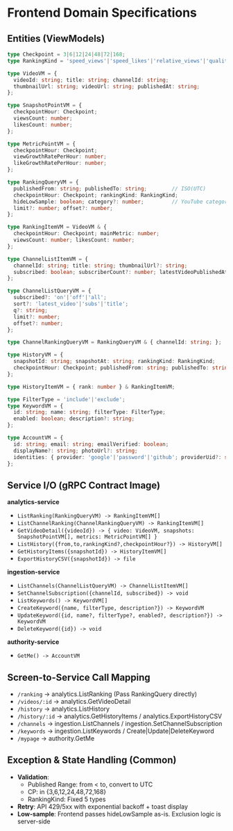 # Frontend Domain Specifications

## Entities (ViewModels)

```typescript
type Checkpoint = 3|6|12|24|48|72|168;
type RankingKind = 'speed_views'|'speed_likes'|'relative_views'|'quality'|'heat';

type VideoVM = {
  videoId: string; title: string; channelId: string;
  thumbnailUrl: string; videoUrl: string; publishedAt: string;
};

type SnapshotPointVM = { 
  checkpointHour: Checkpoint; 
  viewsCount: number; 
  likesCount: number; 
};

type MetricPointVM = { 
  checkpointHour: Checkpoint; 
  viewGrowthRatePerHour: number; 
  likeGrowthRatePerHour: number; 
};

type RankingQueryVM = {
  publishedFrom: string; publishedTo: string;        // ISO(UTC)
  checkpointHour: Checkpoint; rankingKind: RankingKind;
  hideLowSample: boolean; category?: number;         // YouTube category id
  limit?: number; offset?: number;
};

type RankingItemVM = VideoVM & {
  checkpointHour: Checkpoint; mainMetric: number;
  viewsCount: number; likesCount: number;
};

type ChannelListItemVM = {
  channelId: string; title: string; thumbnailUrl?: string;
  subscribed: boolean; subscriberCount?: number; latestVideoPublishedAt?: string;
};

type ChannelListQueryVM = { 
  subscribed?: 'on'|'off'|'all'; 
  sort?: 'latest_video'|'subs'|'title'; 
  q?: string; 
  limit?: number; 
  offset?: number; 
};

type ChannelRankingQueryVM = RankingQueryVM & { channelId: string; };

type HistoryVM = { 
  snapshotId: string; snapshotAt: string; rankingKind: RankingKind; 
  checkpointHour: Checkpoint; publishedFrom: string; publishedTo: string; topN: number; 
};

type HistoryItemVM = { rank: number } & RankingItemVM;

type FilterType = 'include'|'exclude';
type KeywordVM = { 
  id: string; name: string; filterType: FilterType; 
  enabled: boolean; description?: string; 
};

type AccountVM = { 
  id: string; email: string; emailVerified: boolean; 
  displayName?: string; photoUrl?: string; 
  identities: { provider: 'google'|'password'|'github'; providerUid?: string; }[] 
};
```

## Service I/O (gRPC Contract Image)

**analytics-service**
- `ListRanking(RankingQueryVM) -> RankingItemVM[]`
- `ListChannelRanking(ChannelRankingQueryVM) -> RankingItemVM[]`
- `GetVideoDetail({videoId}) -> { video: VideoVM, snapshots: SnapshotPointVM[], metrics: MetricPointVM[] }`
- `ListHistory({from,to,rankingKind?,checkpointHour?}) -> HistoryVM[]`
- `GetHistoryItems({snapshotId}) -> HistoryItemVM[]`
- `ExportHistoryCSV({snapshotId}) -> file`

**ingestion-service**
- `ListChannels(ChannelListQueryVM) -> ChannelListItemVM[]`
- `SetChannelSubscription({channelId, subscribed}) -> void`
- `ListKeywords() -> KeywordVM[]`
- `CreateKeyword({name, filterType, description?}) -> KeywordVM`
- `UpdateKeyword({id, name?, filterType?, enabled?, description?}) -> KeywordVM`
- `DeleteKeyword({id}) -> void`

**authority-service**
- `GetMe() -> AccountVM`

## Screen-to-Service Call Mapping

- `/ranking` → analytics.ListRanking (Pass RankingQuery directly)
- `/videos/:id` → analytics.GetVideoDetail
- `/history` → analytics.ListHistory
- `/history/:id` → analytics.GetHistoryItems / analytics.ExportHistoryCSV
- `/channels` → ingestion.ListChannels / ingestion.SetChannelSubscription
- `/keywords` → ingestion.ListKeywords / Create|Update|DeleteKeyword
- `/mypage` → authority.GetMe

## Exception & State Handling (Common)

- **Validation**:
  - Published Range: from < to, convert to UTC
  - CP: in {3,6,12,24,48,72,168}
  - RankingKind: Fixed 5 types
- **Retry**: API 429/5xx with exponential backoff + toast display
- **Low-sample**: Frontend passes hideLowSample as-is. Exclusion logic is server-side